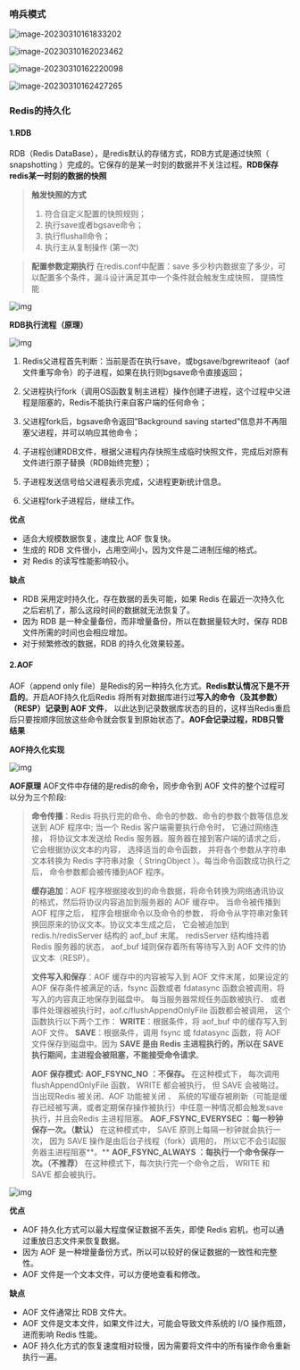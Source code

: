 ### 哨兵模式

![image-20230310161833202](../image/image-20230310161833202.png)

![image-20230310162023462](../image/image-20230310162023462.png)



![image-20230310162220098](../image/image-20230310162220098.png)

![image-20230310162427265](../image/image-20230310162427265.png)





### Redis的持久化

#### 1.RDB

RDB（Redis DataBase），是redis默认的存储方式，RDB方式是通过快照（ snapshotting ）完成的。它保存的是某一时刻的数据并不关注过程。**RDB保存redis某一时刻的数据的快照**

> **触发快照的方式**
>
> 1. 符合自定义配置的快照规则；
> 2. 执行save或者bgsave命令；
> 3. 执行flushall命令；
> 4. 执行主从复制操作 (第一次)



> **配置参数定期执行**
> 在redis.conf中配置：save 多少秒内数据变了多少，可以配置多个条件，漏斗设计满足其中一个条件就会触发生成快照， 提搞性能

![img](../image/v2-679d490bc3ff458395d09a885f59853b_1440w.webp)

**RDB执行流程（原理）**

![img](../image/v2-e1edb1b3a76cfcbe4ae0c9d23de162e2_1440w.webp)



1. Redis父进程首先判断：当前是否在执行save，或bgsave/bgrewriteaof（aof文件重写命令）的子进程，如果在执行则bgsave命令直接返回；

2. 父进程执行fork（调用OS函数复制主进程）操作创建子进程，这个过程中父进程是阻塞的，Redis不能执行来自客户端的任何命令；

3. 父进程fork后，bgsave命令返回”Background saving started”信息并不再阻塞父进程，并可以响应其他命令；

4. 子进程创建RDB文件，根据父进程内存快照生成临时快照文件，完成后对原有文件进行原子替换（RDB始终完整）；

5. 子进程发送信号给父进程表示完成，父进程更新统计信息。

6. 父进程fork子进程后，继续工作。

  **优点**

- 适合大规模数据恢复，速度比 AOF 恢复快。
- 生成的 RDB 文件很小，占用空间小，因为文件是二进制压缩的格式。
- 对 Redis 的读写性能影响较小。

**缺点**

- RDB 采用定时持久化，存在数据的丢失可能，如果 Redis 在最近一次持久化之后宕机了，那么这段时间的数据就无法恢复了。
- 因为 RDB 是一种全量备份，而非增量备份，所以在数据量较大时，保存 RDB 文件所需的时间也会相应增加。
- 对于频繁修改的数据，RDB 的持久化效果较差。



#### 2.AOF

AOF（append only file）是Redis的另一种持久化方式。**Redis默认情况下是不开启的**。开启AOF持久化后Redis 将所有对数据库进行过**写入的命令（及其参数）（RESP）记录到 AOF 文件**， 以此达到记录数据库状态的目的，这样当Redis重启后只要按顺序回放这些命令就会恢复到原始状态了。**AOF会记录过程，RDB只管结果**

**AOF持久化实现**

![img](../image/v2-277a6245cd4e8ddb1bb0a0735f9a9233_1440w.webp)

**AOF原理**
AOF文件中存储的是redis的命令，同步命令到 AOF 文件的整个过程可以分为三个阶段:

> **命令传播**：Redis 将执行完的命令、命令的参数、命令的参数个数等信息发送到 AOF 程序中;
> 当一个 Redis 客户端需要执行命令时， 它通过网络连接， 将协议文本发送给 Redis 服务器。服务器在接到客户端的请求之后， 它会根据协议文本的内容， 选择适当的命令函数， 并将各个参数从字符串文本转换为 Redis 字符串对象（ StringObject ）。每当命令函数成功执行之后， 命令参数都会被传播到AOF 程序。
>
> **缓存追加**：AOF 程序根据接收到的命令数据，将命令转换为网络通讯协议的格式，然后将协议内容追加到服务器的 AOF 缓存中。
> 当命令被传播到 AOF 程序之后， 程序会根据命令以及命令的参数， 将命令从字符串对象转换回原来的协议文本。协议文本生成之后， 它会被追加到 redis.h/redisServer 结构的 aof_buf 末尾。
> redisServer 结构维持着 Redis 服务器的状态， aof_buf 域则保存着所有等待写入到 AOF 文件的协议文本（RESP）。
>
> **文件写入和保存**：AOF 缓存中的内容被写入到 AOF 文件末尾，如果设定的 AOF 保存条件被满足的话，fsync 函数或者 fdatasync 函数会被调用，将写入的内容真正地保存到磁盘中。
> 每当服务器常规任务函数被执行、 或者事件处理器被执行时，aof.c/flushAppendOnlyFile 函数都会被调用， 这个函数执行以下两个工作：
> **WRITE**：根据条件，将 aof_buf 中的缓存写入到 AOF 文件。
> **SAVE**：根据条件，调用 fsync 或 fdatasync 函数，将 AOF 文件保存到磁盘中。因为 **SAVE 是由 Redis 主进程执行的，所以在 SAVE 执行期间，主进程会被阻塞，不能接受命令请求**。
>
> **AOF 保存模式:**
> **AOF_FSYNC_NO ：不保存。**
> 在这种模式下， 每次调用 flushAppendOnlyFile 函数， WRITE 都会被执行， 但 SAVE 会被略过。当出现Redis 被关闭、AOF 功能被关闭 、 系统的写缓存被刷新（可能是缓存已经被写满，或者定期保存操作被执行）中任意一种情况都会触发save执行，并且会Redis 主进程阻塞。
> **AOF_FSYNC_EVERYSEC ：每一秒钟保存一次。（默认）**
> 在这种模式中， SAVE 原则上每隔一秒钟就会执行一次， 因为 SAVE 操作是由后台子线程（fork）调用的， 所以它不会引起服务器主进程阻塞**。**
> **AOF_FSYNC_ALWAYS ：每执行一个命令保存一次。（不推荐）**
> 在这种模式下，每次执行完一个命令之后， WRITE 和 SAVE 都会被执行。

![img](../image/v2-75a4391e4611c0aee8269e22fd5c3a46_1440w.webp)



**优点**

- AOF 持久化方式可以最大程度保证数据不丢失，即使 Redis 宕机，也可以通过重放日志文件来恢复数据。
- 因为 AOF 是一种增量备份方式，所以可以较好的保证数据的一致性和完整性。
- AOF 文件是一个文本文件，可以方便地查看和修改。

**缺点**

- AOF 文件通常比 RDB 文件大。
- AOF 文件是文本文件，如果文件过大，可能会导致文件系统的 I/O 操作瓶颈，进而影响 Redis 性能。
- AOF 持久化方式的恢复速度相对较慢，因为需要将文件中的所有操作命令重新执行一遍。



